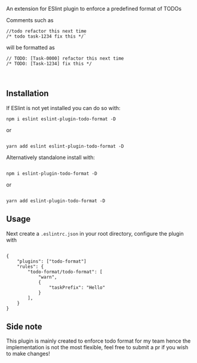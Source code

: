 An extension for ESlint plugin to enforce a predefined format of TODOs

Comments such as

```
//todo refactor this next time
/* todo task-1234 fix this */`
```

will be formatted as

```
// TODO: [Task-0000] refactor this next time
/* TODO: [Task-1234] fix this */
```

<br />

## Installation

If ESlint is not yet installed you can do so with:

```
npm i eslint eslint-plugin-todo-format -D
```

or

```

yarn add eslint eslint-plugin-todo-format -D

```

Alternatively standalone install with:

```

npm i eslint-plugin-todo-format -D

```

or

```

yarn add eslint-plugin-todo-format -D

```

## Usage

Next create a `.eslintrc.json` in your root directory, configure the plugin with

```

{
    "plugins": ["todo-format"]
    "rules": {
        "todo-format/todo-format": [
            "warn",
            {
                "taskPrefix": "Hello"
            }
        ],
    }
}

```

## Side note

This plugin is mainly created to enforce todo format for my team hence the implementation is not the most flexible, feel free to submit a pr if you wish to make changes!
